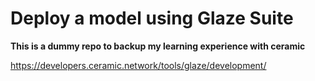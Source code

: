 # Deploy a model using Glaze Suite

**This is a dummy repo to backup my learning experience with ceramic**

https://developers.ceramic.network/tools/glaze/development/
